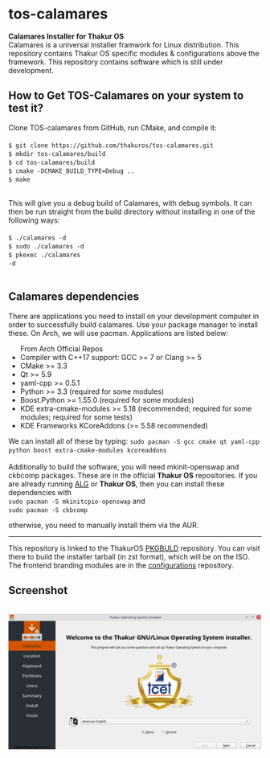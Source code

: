 # tos-calamares
<b>Calamares Installer for Thakur OS</b><br>
Calamares is a universal installer framwork for Linux distribution. This repository contains Thakur OS specific modules & configurations above the framework.
This repository contains software which is still under development.<br>

<h2>How to Get TOS-Calamares on your system to test it?</h2>
Clone TOS-calamares from GitHub, run CMake, and compile it:<br><br>
<code>$ git clone https://github.com/thakuros/tos-calamares.git </code><br>
<code>$ mkdir tos-calamares/build</code><br>
<code>$ cd tos-calamares/build</code><br>
<code>$ cmake -DCMAKE_BUILD_TYPE=Debug ..</code><br>
<code>$ make</code><br>
<br>

This will give you a debug build of Calamares, with debug symbols. It can then be run straight from the build directory without installing in one of the following ways:
<br><br>
<code>$ ./calamares -d</code><br>
<code>$ sudo ./calamares -d</code><br>
<code>$ pkexec ./calamares -d</code><br>
<br>

<h2>Calamares dependencies</h2>
There are applications you need to install on your development computer in order to successfully build calamares. Use your package manager to install these. On Arch, we will use pacman. Applications are listed below:
  <ul>From Arch Official Repos
  <li>Compiler with C++17 support: GCC >= 7 or Clang >= 5</li>
  <li>CMake >= 3.3</li>
  <li>Qt >= 5.9</li>
  <li>yaml-cpp >= 0.5.1</li>
  <li>Python >= 3.3 (required for some modules)</li>
  <li>Boost.Python >= 1.55.0 (required for some modules)</li>
  <li>KDE extra-cmake-modules >= 5.18 (recommended; required for some modules; required for some tests)</li>
  <li>KDE Frameworks KCoreAddons (>= 5.58 recommended)</li>
  </ul>
  We can install all of these by typing:
  <code>sudo pacman -S gcc cmake qt yaml-cpp python boost extra-cmake-modules kcoreaddons</code><br>
  <br>
Additionally to build the software, you will need mkinit-openswap and ckbcomp packages. These are in the official <b>Thakur OS</b> repositories. If you are already running <a href="https://sourceforge.net/projects/arch-linux-gui">ALG</a> or <b>Thakur OS</b>, then you can install these dependencies with <br>
 <code>sudo pacman -S mkinitcpio-openswap</code> and<br>
 <code>sudo pacman -S ckbcomp</code><br>
 
 otherwise, you need to manually install them via the AUR.
 <hr>
  
This repository is linked to the ThakurOS <a href="https://github.com/thakuros/TOS-pkgbuild/tree/master/calamares">PKGBULD</a> repository. You can visit there to build the installer tarball (in zst format), which will be on the ISO. The frontend branding modules are in the <a href="https://github.com/thakuros/TOS-calamares-config">configurations</a> repository. 

<h2>Screenshot</h2>
<br>
<img src="ss.png">
